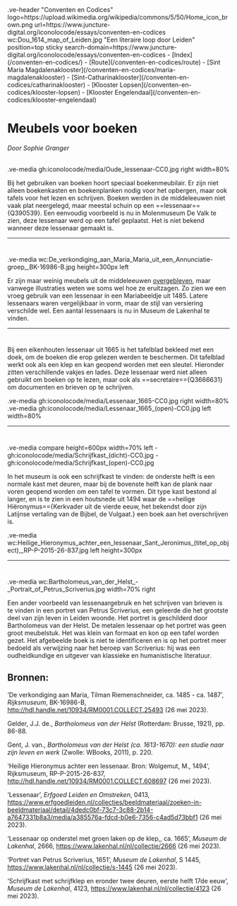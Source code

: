 <link rel="stylesheet" href="https://fonts.googleapis.com/css?family=Trirong">
<style>
    @import url('https://fonts.googleapis.com/css2?family=Cardo&family=Caudex&family=Marck+Script&display=swap');
    #juncture ve-header {font-family: 'Caudex'}
    #juncture h1 {font-family: 'Caudex'}
    #juncture h2 {font-family: 'Caudex'}
    #juncture h3 {font-family: 'Caudex'}
    #juncture a:link { color: brown; text-decoration: underline; }
</style>
.ve-header "Conventen en Codices" logo=https://upload.wikimedia.org/wikipedia/commons/5/50/Home_icon_brown.png url=https://www.juncture-digital.org/iconolocode/essays/conventen-en-codices wc:Dou_1614_map_of_Leiden.jpg "Een literaire loop door Leiden" position=top sticky search-domain=https://www.juncture-digital.org/iconolocode/essays/conventen-en-codices 
    - [Index](/conventen-en-codices/)
    - [Route](/conventen-en-codices/route)
    - [Sint Maria Magdalenaklooster](/conventen-en-codices/maria-magdalenaklooster)
    - [Sint-Catharinaklooster](/conventen-en-codices/catharinaklooster)
    - [Klooster Lopsen](/conventen-en-codices/klooster-lopsen)
    - [Klooster Engelendaal](/conventen-en-codices/klooster-engelendaal)

# Meubels voor boeken
*Door Sophie Granger*
<br><br>

.ve-media gh:iconolocode/media/Oude_lessenaar-CC0.jpg right width=80% 

Bij het gebruiken van boeken hoort speciaal boekenmeubilair. Er zijn niet alleen boekenkasten en boekenplanken nodig voor het opbergen, maar ook tafels voor het lezen en schrijven. Boeken werden in de middeleeuwen niet vaak plat neergelegd, maar meestal schuin op een ==lessenaar=={Q390539}. Een eenvoudig voorbeeld is nu in Molenmuseum De Valk te zien, deze lessenaar werd op een tafel geplaatst. Het is niet bekend wanneer deze lessenaar gemaakt is.

---

# 

.ve-media wc:De_verkondiging_aan_Maria_Maria_uit_een_Annunciatie-groep,_BK-16986-B.jpg height=300px left

Er zijn maar weinig meubels uit de middeleeuwen [overgebleven](https://www.juncture-digital.org/iconolocode/essays/conventen-en-codices/einde), maar vanwege illustraties weten we soms wel hoe ze eruitzagen. Zo zien we een vroeg gebruik van een lessenaar in  een Mariabeeldje uit 1485. Latere lessenaars waren vergelijkbaar in vorm, maar de stijl van versiering verschilde wel. Een aantal lessenaars is nu in Museum de Lakenhal te vinden.

---

# 

Bij een eikenhouten lessenaar uit 1665 is het tafelblad bekleed met een doek, om de boeken die erop gelezen werden te beschermen. Dit tafelblad werkt ook als een klep en kan geopend worden met een sleutel. Hieronder zitten verschillende vakjes en lades. Deze lessenaar werd niet alleen gebruikt om boeken op te lezen, maar ook als ==secretaire=={Q3666631} om documenten en brieven op te schrijven.

.ve-media gh:iconolocode/media/Lessenaar_1665-CC0.jpg right width=80%
.ve-media gh:iconolocode/media/Lessenaar_1665_(open)-CC0.jpg left width=80%

---

# 

.ve-media compare height=600px width=70% left
    - gh:iconolocode/media/Schrijfkast_(dicht)-CC0.jpg 
    - gh:iconolocode/media/Schrijfkast_(open)-CC0.jpg


In het museum is ook een schrijfkast te vinden: de onderste helft is een normale kast met deuren, maar bij de bovenste helft kan de plank naar voren geopend worden om een tafel te vormen. Dit type kast bestond al langer, en is te zien in een houtsnede uit 1494 waar de ==heilige Hiëronymus=={Kerkvader uit de vierde eeuw, het bekendst door zijn Latijnse vertaling van de Bijbel, de Vulgaat.} een boek aan het overschrijven is. 

.ve-media wc:Heilige_Hieronymus_achter_een_lessenaar_Sant_Jeronimus_(titel_op_object),_RP-P-2015-26-837.jpg left height=300px

---

# 

.ve-media wc:Bartholomeus_van_der_Helst_-_Portrait_of_Petrus_Scriverius.jpg width=70% right

Een ander voorbeeld van lessenaargebruik en het schrijven van brieven is te vinden in een portret van Petrus Scriverius, een geleerde die het grootste deel van zijn leven in Leiden woonde. Het portret is geschilderd door Bartholomeus van der Helst. De metalen lessenaar op het portret was geen groot meubelstuk. Het was klein van formaat en kon op een tafel worden gezet. Het afgebeelde boek is niet te identificeren en is op het portret meer bedoeld als verwijzing naar het beroep van Scriverius: hij was een oudheidkundige en uitgever van klassieke en humanistische literatuur. 

## Bronnen:

‘De verkondiging aan Maria, Tilman Riemenschneider, ca. 1485 - ca. 1487’, *Rijksmuseum*, BK-16986-B, <http://hdl.handle.net/10934/RM0001.COLLECT.25493> (26 mei 2023).

Gelder, J.J. de., *Bartholomeus van der Helst* (Rotterdam: Brusse, 1921), pp. 86-88.

Gent, J. van., *Bartholomeus van der Helst (ca. 1613-1670): een studie naar zijn leven en werk* (Zwolle: WBooks, 2011), p. 220.

‘Heilige Hieronymus achter een lessenaar. Bron: Wolgemut, M., 1494’, Rijksmuseum, RP-P-2015-26-837, <http://hdl.handle.net/10934/RM0001.COLLECT.608697> (26 mei 2023).

‘Lessenaar’, *Erfgoed Leiden en Omstreken*, 0413, <https://www.erfgoedleiden.nl/collecties/beeldmateriaal/zoeken-in-beeldmateriaal/detail/4dedc0bf-73c7-3c88-2b14-a7647331b8a3/media/a385576a-fdcd-b0e6-7356-c4ad5d73bbf1> (26 mei 2023).

‘Lessenaar op onderstel met groen laken op de klep,, ca. 1665’, *Museum de Lakenhal*, 2666, <https://www.lakenhal.nl/nl/collectie/2666> (26 mei 2023).

‘Portret van Petrus Scriverius, 1651’, *Museum de Lakenhal*, S 1445, <https://www.lakenhal.nl/nl/collectie/s-1445> (26 mei 2023).

‘Schrijfkast met schrijfklep en eronder twee deuren, eerste helft 17de eeuw’, *Museum de Lakenhal*, 4123, <https://www.lakenhal.nl/nl/collectie/4123> (26 mei 2023).
